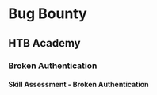 # Bug Bounty
## HTB Academy
### Broken Authentication
#### Skill Assessment - Broken Authentication
